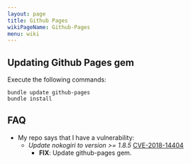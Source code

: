 ```yaml
---
layout: page
title: Github Pages
wikiPageName: Github-Pages
menu: wiki
---
```


## Updating Github Pages gem

Execute the following commands:

```
bundle update github-pages
bundle install
```
## FAQ

* My repo says that I have a vulnerability: 
  * *Update nokogiri to version >= 1.8.5* [CVE-2018-14404](https://nvd.nist.gov/vuln/detail/CVE-2018-14404?fbclid=IwAR0FPQ8JNTYA0G0I0kYIyafCk0eh4uX4GMb-kVDz7bVKL1rEL8IcAi4r6u8) 
    * **FIX**: Update github-pages gem.
